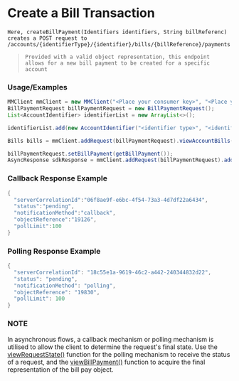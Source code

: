# Create a Bill Transaction

`Here, createBillPayment(Identifiers identifiers, String billReferenc) creates a POST request to /accounts/{identifierType}/{identifier}/bills/{billReference}/payments`

> `Provided with a valid object representation, this endpoint allows for a new bill payment to be created for a specific account`

### Usage/Examples

```java
MMClient mmClient = new MMClient("<Place your consumer key>", "<Place your consumer secret>", "<Place your API key>");
BillPaymentRequest billPaymentRequest = new BillPaymentRequest();
List<AccountIdentifier> identifierList = new ArrayList<>();

identifierList.add(new AccountIdentifier("<identifier type>", "<identifier>"));

Bills bills = mmClient.addRequest(billPaymentRequest).viewAccountBills(new Identifiers(identifierList));

billPaymentRequest.setBillPayment(getBillPayment());
AsyncResponse sdkResponse = mmClient.addRequest(billPaymentRequest).addCallBack("<Place your callback URL>").createBillPayment(new Identifiers(identifierList), bills.get(0).getBillReference());
``` 

### Callback Response Example

```java
{ 
  "serverCorrelationId":"06f8ae9f-e6bc-4f54-73a3-4d7df22a6434",
  "status":"pending",
  "notificationMethod":"callback",
  "objectReference":"19126",
  "pollLimit":100
}
```

### Polling Response Example

```java
{
  "serverCorrelationId": "18c55e1a-9619-46c2-a442-240344832d22",
  "status": "pending",
  "notificationMethod": "polling",
  "objectReference": "19830",
  "pollLimit": 100
}
```

### NOTE

In asynchronous flows, a callback mechanism or polling mechanism is utilised to allow the client to determine the request's final state.
Use the <a href="viewRequestState.Readme.md">viewRequestState()</a> function for the polling mechanism to receive the status of a request, and the <a href="viewBillPayment.Readme.md">viewBillPayment()</a>
function to acquire the final representation of the bill pay object.
```